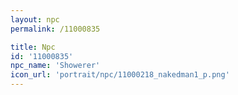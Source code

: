 ```yaml
---
layout: npc
permalink: /11000835

title: Npc
id: '11000835'
npc_name: 'Showerer'
icon_url: 'portrait/npc/11000218_nakedman1_p.png'
---
```

